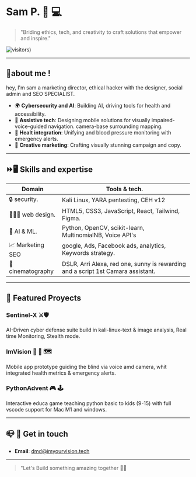 # Sam P. 🚀 💻 

>"Briding ethics, tech, and creativity to craft solutions that empower and inspire."

![visitors](https://hitluf.com/badge/Sammxes))

---

## 👋about me !

hey, I'm sam  a marketing director, ethical hacker with the designer, social admin and SEO SPECIALIST.

  - 🌍 **Cybersecurity and AI**: Building AI, driving tools for health and accessibility.
  - 🤖 **Assistive tech**: Designing mobile solutions for visually impaired-voice-guided navigation. camera-base surrounding mapping.
  - 💉 **Healt integration**: Unifying and blood pressure monitoring with emergency alerts.
  - 🎨 **Creative marketing**: Crafting visually stunning campaign and copy.

---

  ## ⏩🖥️ Skills and expertise
  
  |   Domain         |     Tools & tech.                                |
  |------------------|---------------------------------------------------
  | 🔒 security.     | Kali Linux, YARA pentesting, CEH v12
  | 👨🏽‍💻 web design.   | HTML5, CSS3, JavaScript, React, Tailwind, Figma.
  | 🤖 AI & ML.      | Python, OpenCV, scikit-learn, MultinomialNB, Voice API's
  | 📈 Marketing SEO | google, Ads, Facebook ads, analytics, Keywords strategy.
  | 🎥 cinematography| DSLR, Arri Alexa, red one, sunny is rewarding and a script 1st Camara assistant.

---

  ## 🧾 Featured Proyects

  ### Sentinel-X ⚔️🛡️
  AI-Driven cyber defense suite build in kali-linux-text & image analysis, Real time Monitoring, Stealth mode.

  ### ImVision 👀 🧭 🗺️
  Mobile app prototype guiding the blind via voice amd camera, whit integrated health metrics & emergency alerts.

  ### PythonAdvent 🎮 🕹️
  Interactive educa  game teaching python basic to kids (9-15) with full vscode support for Mac M1 and windows.

---

  ## 📪 📩 Get in touch 

  - **Email**: [dmd@imyourvision.tech](mailto:dmd@imyourvision.tech)

---

> "Let's Build something amazing together 🧑‍🚀

 
<!---
Sammxes/Sammxes is a ✨ special ✨ repository because its `README.md` (this file) appears on your GitHub profile.
You can click the Preview link to take a look at your changes.
--->
